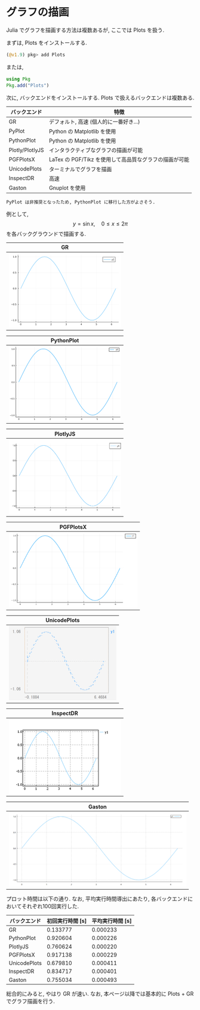 # グラフの描画

Julia でグラフを描画する方法は複数あるが, ここでは Plots を扱う.

まずは, Plots をインストールする. 

```Julia
(@v1.9) pkg> add Plots
```

または,

```Julia
using Pkg
Pkg.add("Plots")
```

次に, バックエンドをインストールする. Plots で扱えるバックエンドは複数ある.

| バックエンド | 特徴 |
| ---- | ---- |
| GR | デフォルト, 高速 (個人的に一番好き...) |
| PyPlot | Python の Matplotlib を使用 |
| PythonPlot | Python の Matplotlib を使用 |
| Plotly/PlotlyJS | インタラクティブなグラフの描画が可能 |
| PGFPlotsX | LaTex の PGF/Tikz を使用して高品質なグラフの描画が可能 |
| UnicodePlots | ターミナルでグラフを描画 |
| InspectDR | 高速 |
| Gaston | Gnuplot を使用 |

```{warning}
PyPlot は非推奨となったため, PythonPlot に移行した方がよさそう.
```

例として, 
$$
\begin{equation*}
y=\sin x,\quad 0\leq x\leq2\pi
\end{equation*}
$$
を各バックグラウンドで描画する.

| GR |
| --- |
|<img src="_images/gr.png" style="height:200px; width:auto;">|

| PythonPlot |
| --- |
|<img src="_images/pythonplot.png" style="height:200px; width:auto;">|

| PlotlyJS |
| --- |
|<img src="_images/plotlyjs.svg" style="height:200px; width:auto;">|

| PGFPlotsX |
| --- |
|<img src="_images/pgfplotsx.png" style="height:200px; width:auto;">|

| UnicodePlots |
| --- |
|<img src="_images/unicodeplots.png" style="height:200px; width:auto;">|

| InspectDR |
| --- |
|<img src="_images/inspectdr.png" style="height:200px; width:auto;">|

| Gaston |
| --- |
|<img src="_images/gaston.png" style="height:200px; width:auto;">|

プロット時間は以下の通り. なお, 平均実行時間導出にあたり, 各バックエンドにおいてそれぞれ100回実行した.

| バックエンド | 初回実行時間 [s] | 平均実行時間 [s] |
| --- | --- | --- |
| GR | 0.133777 | 0.000233 |
| PythonPlot | 0.920604 | 0.000226 |
| PlotlyJS | 0.760624 | 0.000220 |
| PGFPlotsX | 0.917138 | 0.000229 |
| UnicodePlots | 0.679810 | 0.000411 |
| InspectDR | 0.834717 | 0.000401 |
| Gaston | 0.755034 | 0.000493 |

総合的にみると, やはり GR が速い.
なお, 本ページ以降では基本的に Plots + GR でグラフ描画を行う.
